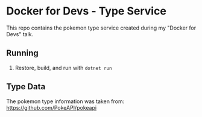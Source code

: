 # Docker for Devs - Type Service

This repo contains the pokemon type service created during my "Docker for Devs" talk.

## Running

1. Restore, build, and run with `dotnet run`

## Type Data

The pokemon type information was taken from: https://github.com/PokeAPI/pokeapi
